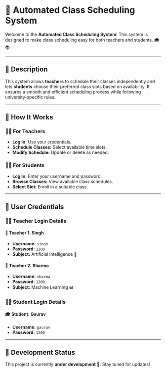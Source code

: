 # 📅 Automated Class Scheduling System  

Welcome to the **Automated Class Scheduling System**! This system is designed to make class scheduling easy for both teachers and students. 🎓📚  

---

## 📌 Description  
This system allows **teachers** to schedule their classes independently and lets **students** choose their preferred class slots based on availability. It ensures a smooth and efficient scheduling process while following university-specific rules.  

---

## 🚀 How It Works  

### 👨‍🏫 For Teachers  
- **Log In:** Use your credentials.  
- **Schedule Classes:** Select available time slots.  
- **Modify Schedule:** Update or delete as needed.  

### 🧑‍🎓 For Students  
- **Log In:** Enter your username and password.  
- **Browse Classes:** View available class schedules.  
- **Select Slot:** Enroll in a suitable class.  

---

## 📝 User Credentials  

### 👨‍🏫 Teacher Login Details  
#### 📖 Teacher 1: Singh  
- **Username:** `singh`  
- **Password:** `1200`  
- **Subject:** Artificial Intelligence 🤖  

#### 📖 Teacher 2: Sharma  
- **Username:** `sharma`  
- **Password:** `1200`  
- **Subject:** Machine Learning 📊  

### 🧑‍🎓 Student Login Details  
#### 🎓 Student: Gaurav  
- **Username:** `gaurav`  
- **Password:** `1200`  

---

## 🔧 Development Status  
This project is currently **under development** 🚧. Stay tuned for updates!  
